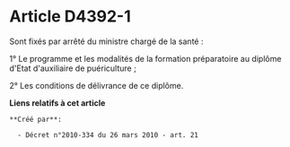 # Article D4392-1

Sont fixés par arrêté du ministre chargé de la santé : 

1° Le programme et les modalités de la formation préparatoire au diplôme d'Etat d'auxiliaire de puériculture ; 

2° Les conditions de délivrance de ce diplôme.

**Liens relatifs à cet article**

	**Créé par**:

	  - Décret n°2010-334 du 26 mars 2010 - art. 21
